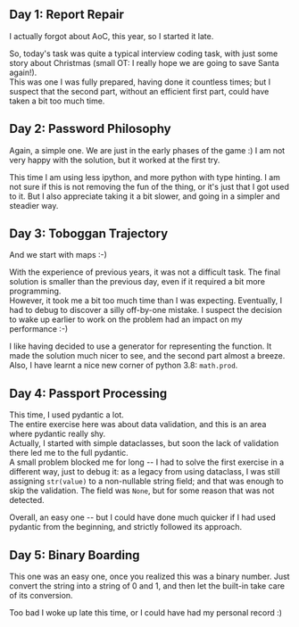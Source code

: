 ## Day 1: Report Repair

I actually forgot about AoC, this year, so I started it late.

So, today's task was quite a typical interview coding task, with just some story
about Christmas (small OT: I really hope we are going to save Santa again!).  
This was one I was fully prepared, having done it countless times; but I suspect
that the second part, without an efficient first part, could have taken a bit
too much time.


## Day 2: Password Philosophy

Again, a simple one. We are just in the early phases of the game :)
I am not very happy with the solution, but it worked at the first try.

This time I am using less ipython, and more python with type hinting. I am not
sure if this is not removing the fun of the thing, or it's just that I got used
to it. But I also appreciate taking it a bit slower, and going in a simpler
and steadier way.


## Day 3: Toboggan Trajectory

And we start with maps :-)

With the experience of previous years, it was not a difficult task. The final
solution is smaller than the previous day, even if it required a bit more
programming.  
However, it took me a bit too much time than I was expecting. Eventually, I had
to debug to discover a silly off-by-one mistake. I suspect the decision to wake
up earlier to work on the problem had an impact on my performance :-)  

I like having decided to use a generator for representing the function. It made
the solution much nicer to see, and the second part almost a breeze.  
Also, I have learnt a nice new corner of python 3.8: `math.prod`.


## Day 4: Passport Processing

This time, I used pydantic a lot.  
The entire exercise here was about data validation, and this is an area where
pydantic really shy.  
Actually, I started with simple dataclasses, but soon the lack of validation
there led me to the full pydantic.  
A small problem blocked me for long -- I had to solve the first exercise in a
different way, just to debug it: as a legacy from using dataclass, I was still
assigning `str(value)` to a non-nullable  string field; and that was enough to
skip the validation. The field was `None`, but for some reason that was not
detected.

Overall, an easy one -- but I could have done much quicker if I had used
pydantic from the beginning, and strictly followed its approach.


## Day 5: Binary Boarding

This one was an easy one, once you realized this was a binary number.
Just convert the string into a string of 0 and 1, and then let the built-in
take care of its conversion.

Too bad I woke up late this time, or I could have had my personal record :)
